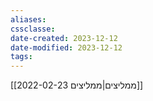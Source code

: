```yaml
---
aliases: 
cssclasse: 
date-created: 2023-12-12
date-modified: 2023-12-12
tags: 
---
```

[[2022-02-23 ממליצים|ממליצים]]
